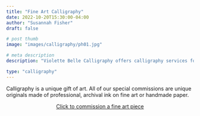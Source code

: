 ```yaml
---
title: "Fine Art Calligraphy"
date: 2022-10-20T15:30:00-04:00
author: "Susannah Fisher"
draft: false

# post thumb
image: "images/calligraphy/ph01.jpg"

# meta description
description: "Violette Belle Calligraphy offers calligraphy services for personal stationery, weddings, and other life events."

type: "calligraphy"
---
```

Calligraphy is a unique gift of art. All of our special commissions are unique originals made of professional, archival ink on fine art or handmade paper.

<center><a href="https://portal.violettebelle.com/public/form/view/6355785538764f5e7e21ede1"  target="_blank" class="btn btn-outline-primary">Click to commission a fine art piece</a></center>



